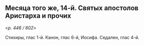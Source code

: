 
## Месяца того же, 14-й. Святых апостолов Аристарха и прочих  

<*p. 446 / 602*>

Стихиры, глас 1-й. Канон, глас 6-й, Иосифа. Седален, глас 4-й.    
